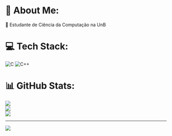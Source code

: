 # 💫 About Me:
🎈 Estudante de Ciência da Computação na UnB<br>


# 💻 Tech Stack:
![C](https://img.shields.io/badge/c-%2300599C.svg?style=for-the-badge&logo=c&logoColor=white)
![C++](https://img.shields.io/badge/c++-%2300599C.svg?style=for-the-badge&logo=c%2B%2B&logoColor=white)
# 📊 GitHub Stats:
![](https://github-readme-stats.vercel.app/api?username=daviggalvao&theme=monokai&hide_border=false&include_all_commits=false&count_private=false)<br/>
![](https://github-readme-streak-stats.herokuapp.com/?user=daviggalvao&theme=monokai&hide_border=false)<br/>
![](https://github-readme-stats.vercel.app/api/top-langs/?username=daviggalvao&theme=monokai&hide_border=false&include_all_commits=false&count_private=false&layout=compact)

---
[![](https://visitcount.itsvg.in/api?id=daviggalvao&icon=2&color=4)](https://visitcount.itsvg.in)

